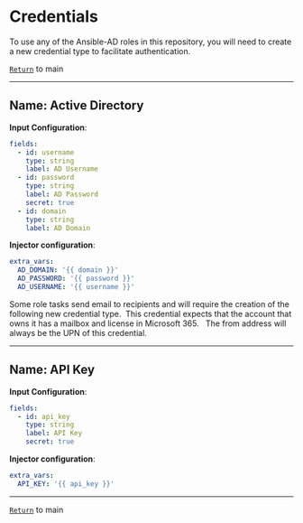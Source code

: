 # Credentials

 To use any of the Ansible-AD roles in this repository, you will need to create a new credential type to facilitate authentication.

[`Return`](/README.md) to main

---

## **Name**: Active Directory  

**Input Configuration**:
  
   ```yaml
   fields:
     - id: username
       type: string
       label: AD Username
     - id: password
       type: string
       label: AD Password
       secret: true
     - id: domain
       type: string
       label: AD Domain
   ```

**Injector configuration**:

   ```yaml
   extra_vars:
     AD_DOMAIN: '{{ domain }}'
     AD_PASSWORD: '{{ password }}'
     AD_USERNAME: '{{ username }}'
   ```

Some role tasks send email to recipients and will require the creation of the following new credential type.&nbsp; This credential expects that the account that owns it has a mailbox and license in Microsoft 365. &nbsp; The from address will always be the UPN of this credential.

---

## **Name**: API Key  

**Input Configuration**:
  
   ```yaml
   fields:
     - id: api_key
       type: string
       label: API Key
       secret: true
   ```

**Injector configuration**:

   ```yaml
   extra_vars:
     API_KEY: '{{ api_key }}'
   ```

---

[`Return`](/README.md) to main
